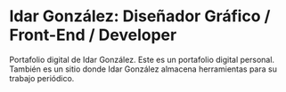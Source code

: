 Idar González: Diseñador Gráfico / Front-End / Developer
=========

Portafolio digital de Idar González. Este es un portafolio digital personal. También es un sitio donde Idar González almacena herramientas para su trabajo periódico.
